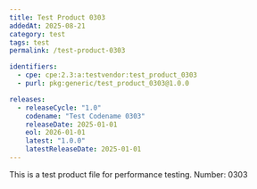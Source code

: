 ```yaml
---
title: Test Product 0303
addedAt: 2025-08-21
category: test
tags: test
permalink: /test-product-0303

identifiers:
  - cpe: cpe:2.3:a:testvendor:test_product_0303
  - purl: pkg:generic/test_product_0303@1.0.0

releases:
  - releaseCycle: "1.0"
    codename: "Test Codename 0303"
    releaseDate: 2025-01-01
    eol: 2026-01-01
    latest: "1.0.0"
    latestReleaseDate: 2025-01-01
---
```


This is a test product file for performance testing. Number: 0303
